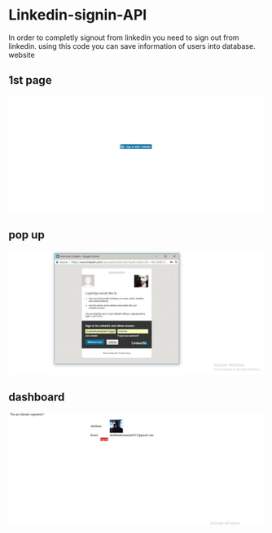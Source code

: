 # Linkedin-signin-API
In order to completly signout from linkedin you need to sign out from linkedin.
using this code you can save information of users into database.
website
 ## 1st page
![Alt text](1.JPG?raw=true "UI")
## pop up
![Alt text](2.JPG?raw=true "UI")
## dashboard
![Alt text](3.JPG?raw=true "UI")
